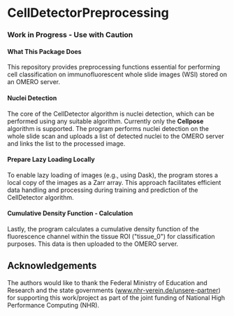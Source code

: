 # CellDetectorPreprocessing

### Work in Progress - Use with Caution

#### What This Package Does
This repository provides preprocessing functions essential for performing cell classification on immunofluorescent whole slide images (WSI) stored on an OMERO server.

#### Nuclei Detection
The core of the CellDetector algorithm is nuclei detection, which can be performed using any suitable algorithm. Currently only the **Cellpose** algorithm is supported. The program performs nuclei detection on the whole slide scan and uploads a list of detected nuclei to the OMERO server and links the list to the processed image.

#### Prepare Lazy Loading Locally
To enable lazy loading of images (e.g., using Dask), the program stores a local copy of the images as a Zarr array. This approach facilitates efficient data handling and processing during training and prediction of the CellDetector algorithm.

#### Cumulative Density Function - Calculation
Lastly, the program calculates a cumulative density function of the fluorescence channel within the tissue ROI ("tissue_0") for classification purposes. This data is then uploaded to the OMERO server.


## Acknowledgements

The authors would like to thank the Federal Ministry of Education and Research
and the state governments (www.nhr-verein.de/unsere-partner) for supporting this
work/project as part of the joint funding of National High Performance Computing
(NHR).
